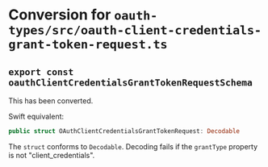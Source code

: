 # Conversion for `oauth-types/src/oauth-client-credentials-grant-token-request.ts`

## `export const oauthClientCredentialsGrantTokenRequestSchema`

This has been converted.

Swift equivalent:

```swift
public struct OAuthClientCredentialsGrantTokenRequest: Decodable
```

The `struct` conforms to `Decodable`. Decoding fails if the `grantType` property is not "client_credentials".
